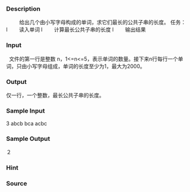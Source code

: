 
### Description
 
       给出几个由小写字母构成的单词，求它们最长的公共子串的长度。
任务：
l        读入单词
l        计算最长公共子串的长度
l        输出结果
 
### Input
 
文件的第一行是整数 n，1<=n<=5，表示单词的数量。接下来n行每行一个单词，只由小写字母组成，单词的长度至少为1，最大为2000。
 
### Output
仅一行，一个整数，最长公共子串的长度。
 
### Sample Input
3
abcb
bca
acbc

### Sample Output
２
### Hint

### Source
